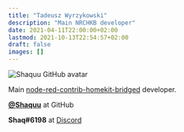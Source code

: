 ```yaml
---
title: "Tadeusz Wyrzykowski"
description: "Main NRCHKB developer"
date: 2021-04-11T22:00:00+02:00
lastmod: 2021-10-13T22:54:57+02:00
draft: false
images: []
---
```


![Shaquu GitHub avatar](https://avatars.githubusercontent.com/u/2881159?v=4&s=100)

Main [node-red-contrib-homekit-bridged](https://github.com/NRCHKB/node-red-contrib-homekit-bridged) developer.

[**@Shaquu**](https://github.com/Shaquu) at GitHub

**Shaq#6198** at [Discord](https://discord.gg/uvYac5u)
